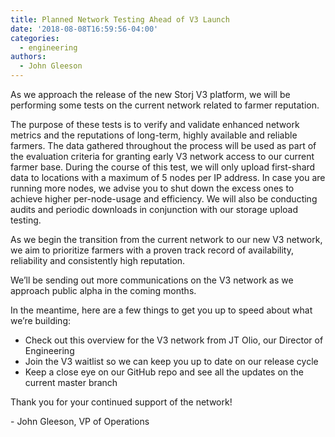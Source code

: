```yaml
---
title: Planned Network Testing Ahead of V3 Launch
date: '2018-08-08T16:59:56-04:00'
categories:
  - engineering
authors:
  - John Gleeson
---
```

As we approach the release of the new Storj V3 platform, we will be performing some tests on the current network related to farmer reputation.

The purpose of these tests is to verify and validate enhanced network metrics and the reputations of long-term, highly available and reliable farmers. The data gathered throughout the process will be used as part of the evaluation criteria for granting early V3 network access to our current farmer base. During the course of this test, we will only upload first-shard data to locations with a maximum of 5 nodes per IP address. In case you are running more nodes, we advise you to shut down the excess ones to achieve higher per-node-usage and efficiency. We will also be conducting audits and periodic downloads in conjunction with our storage upload testing.  

As we begin the transition from the current network to our new V3 network, we aim to prioritize farmers with a proven track record of availability, reliability and consistently high reputation.

We’ll be sending out more communications on the V3 network as we approach public alpha in the coming months.  

In the meantime, here are a few things to get you up to speed about what we’re building:

* Check out this overview for the V3 network from JT Olio, our Director of Engineering
* Join the V3 waitlist so we can keep you up to date on our release cycle
* Keep a close eye on our GitHub repo and see all the updates on the current master branch

Thank you for your continued support of the network!



\- John Gleeson, VP of Operations
